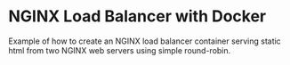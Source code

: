 # NGINX Load Balancer with Docker
Example of how to create an NGINX load balancer container serving static html
from two NGINX web servers using simple round-robin.
